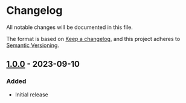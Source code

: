 # Changelog

All notable changes will be documented in this file.

The format is based on [Keep a changelog](https://keepachangelog.com/en/1.0.0/),
and this project adheres to [Semantic Versioning](https://semver.org/spec/v2.0.0.html).

## [1.0.0] - 2023-09-10

### Added

- Initial release

  [1.0.0]: https://github.com/gonzalo-bulnes/qubes-mgmt-salt-user/releases/tag/qubes-mgmt-salt-user-qvm-features-in-pillar-1.0.0-1
